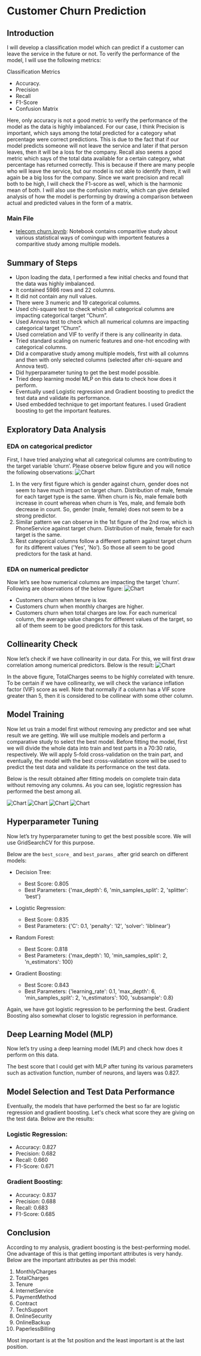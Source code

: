 # Customer Churn Prediction

## Introduction
I will develop a classification model which can predict if a customer can leave the service in the future or not. To verify the performance of the model, I will use the following metrics:

Classification Metrics
- Accuracy.
- Precision
- Recall
- F1-Score
- Confusion Matrix

Here, only accuracy is not a good metric to verify the performance of the model as the data is highly imbalanced. For our case, I think Precision is important, which says among the total predicted for a category what percentage were correct predictions. This is due to the fact that if our model predicts someone will not leave the service and later if that person leaves, then it will be a loss for the company. Recall also seems a good metric which says of the total data available for a certain category, what percentage has returned correctly. This is because if there are many people who will leave the service, but our model is not able to identify them, it will again be a big loss for the company. Since we want precision and recall both to be high, I will check the F1-score as well, which is the harmonic mean of both. I will also use the confusion matrix, which can give detailed analysis of how the model is performing by drawing a comparison between actual and predicted values in the form of a matrix.

### Main File
- [telecom churn.ipynb](./telecom%20churn.ipynb): Notebook contains comparitive study about various statistical ways of comingup with importent features a comparitive study among multiple models.

## Summary of Steps

- Upon loading the data, I performed a few initial checks and found that the data was highly imbalanced.
- It contained 5986 rows and 22 columns.
- It did not contain any null values.
- There were 3 numeric and 19 categorical columns.
- Used chi-square test to check which all categorical columns are impacting categorical target ‘’Churn”.
- Used Annova test to check which all numerical columns are impacting categorical target ‘’Churn”.
- Used correlation and VIF to verify if there is any collinearity in data.
- Tried standard scaling on numeric features and one-hot encoding with categorical columns.
- Did a comparative study among multiple models, first with all columns and then with only selected columns (selected after chi-square and Annova test).
- Did hyperparameter tuning to get the best model possible.
- Tried deep learning model MLP on this data to check how does it perform.
- Eventually used Logistic regression and Gradient boosting to predict the test data and validate its performance.
- Used embedded technique to get important features. I used Gradient boosting to get the important features.

## Exploratory Data Analysis
### EDA on categorical predictor
First, I have tried analyzing what all categorical columns are contributing to the target variable ‘churn’. Please observe below figure and you will notice the following observations:
![Chart](charts/category_eda.png)

1. In the very first figure which is gender against churn, gender does not seem to have much impact on target churn. Distribution of male, female for each target type is the same. When churn is No, male female both increase in count whereas when churn is Yes, male, and female both decrease in count. So, gender (male, female) does not seem to be a strong predictor.
2. Similar pattern we can observe in the 1st figure of the 2nd row, which is PhoneService against target churn. Distribution of male, female for each target is the same.
3. Rest categorical columns follow a different pattern against target churn for its different values ('Yes', 'No'). So those all seem to be good predictors for the task at hand.

### EDA on numerical predictor
Now let’s see how numerical columns are impacting the target ‘churn’. Following are observations of the below figure:
![Chart](charts/boxplot.png)

- Customers churn when tenure is low.
- Customers churn when monthly charges are higher.
- Customers churn when total charges are low.
For each numerical column, the average value changes for different values of the target, so all of them seem to be good predictors for this task.

## Collinearity Check
Now let’s check if we have collinearity in our data. For this, we will first draw correlation among numerical predictors. Below is the result:
![Chart](charts/colleniarity.png)

In the above figure, TotalCharges seems to be highly correlated with tenure. To be certain if we have collinearity, we will check the variance inflation factor (VIF) score as well. Note that normally if a column has a VIF score greater than 5, then it is considered to be collinear with some other column.

## Model Training
Now let us train a model first without removing any predictor and see what result we are getting. We will use multiple models and perform a comparative study to select the best model. Before fitting the model, first we will divide the whole data into train and test parts in a 70:30 ratio, respectively. We will apply 5-fold cross-validation on the train part, and eventually, the model with the best cross-validation score will be used to predict the test data and validate its performance on the test data.

Below is the result obtained after fitting models on complete train data without removing any columns. As you can see, logistic regression has performed the best among all.

![Chart](charts/DT.png)
![Chart](charts/LR.png)
![Chart](charts/RF.png)
![Chart](charts/GB.png)


## Hyperparameter Tuning
Now let’s try hyperparameter tuning to get the best possible score. We will use GridSearchCV for this purpose.

Below are the `best_score_` and `best_params_` after grid search on different models:

- Decision Tree:
  - Best Score: 0.805
  - Best Parameters: {'max_depth': 6, 'min_samples_split': 2, 'splitter': 'best'}

- Logistic Regression:
  - Best Score: 0.835
  - Best Parameters: {'C': 0.1, 'penalty': 'l2', 'solver': 'liblinear'}

- Random Forest:
  - Best Score: 0.818
  - Best Parameters: {'max_depth': 10, 'min_samples_split': 2, 'n_estimators': 100}

- Gradient Boosting:
  - Best Score: 0.843
  - Best Parameters: {'learning_rate': 0.1, 'max_depth': 6, 'min_samples_split': 2, 'n_estimators': 100, 'subsample': 0.8}

Again, we have got logistic regression to be performing the best. Gradient Boosting also somewhat closer to logistic regression in performance.

## Deep Learning Model (MLP)
Now let’s try using a deep learning model (MLP) and check how does it perform on this data.

The best score that I could get with MLP after tuning its various parameters such as activation function, number of neurons, and layers was 0.827.

## Model Selection and Test Data Performance
Eventually, the models that have performed the best so far are logistic regression and gradient boosting. Let's check what score they are giving on the test data. Below are the results:

### Logistic Regression:
- Accuracy: 0.827
- Precision: 0.682
- Recall: 0.660
- F1-Score: 0.671

### Gradient Boosting:
- Accuracy: 0.837
- Precision: 0.688
- Recall: 0.683
- F1-Score: 0.685

## Conclusion
According to my analysis, gradient boosting is the best-performing model. One advantage of this is that getting important attributes is very handy. Below are the important attributes as per this model:
1. MonthlyCharges
2. TotalCharges
3. Tenure
4. InternetService
5. PaymentMethod
6. Contract
7. TechSupport
8. OnlineSecurity
9. OnlineBackup
10. PaperlessBilling

Most important is at the 1st position and the least important is at the last position.
